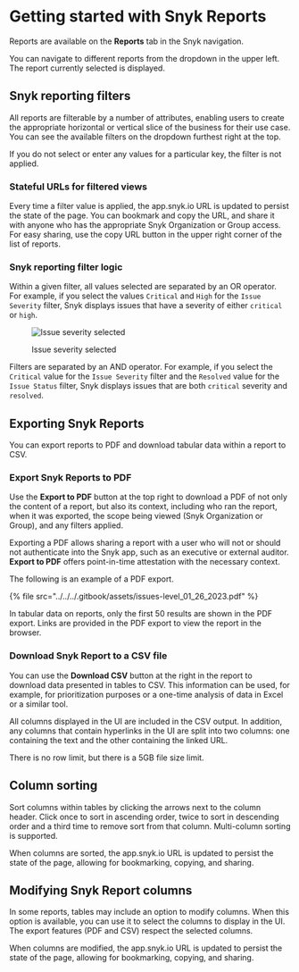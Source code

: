 # Getting started with Snyk Reports

Reports are available on the **Reports** tab in the Snyk navigation.

You can navigate to different reports from the dropdown in the upper left. The report currently selected is displayed.

## Snyk reporting filters

All reports are filterable by a number of attributes, enabling users to create the appropriate horizontal or vertical slice of the business for their use case. You can see the available filters on the dropdown furthest right at the top.

If you do not select or enter any values for a particular key, the filter is not applied.

### Stateful URLs for filtered views

Every time a filter value is applied, the app.snyk.io URL is updated to persist the state of the page. You can bookmark and copy the URL, and share it with anyone who has the appropriate Snyk Organization or Group access. For easy sharing, use the copy URL button in the upper right corner of the list of reports.

### Snyk reporting filter logic

Within a given filter, all values selected are separated by an OR operator. For example, if you select the values `Critical` and `High` for the `Issue Severity` filter, Snyk displays issues that have a severity of either `critical` or `high`.

<figure><img src="../../../.gitbook/assets/issue-severity-reporting-beta.png" alt="Issue severity selected"><figcaption><p>Issue severity selected</p></figcaption></figure>

Filters are separated by an AND operator. For example, if you select the `Critical` value for the `Issue Severity` filter and the `Resolved` value for the `Issue Status` filter, Snyk displays issues that are both `critical` severity and `resolved`.

## Exporting Snyk Reports

You can export reports to PDF and download tabular data within a report to CSV.

### Export Snyk Reports to PDF

Use the **Export to PDF** button at the top right to download a PDF of not only the content of a report, but also its context, including who ran the report, when it was exported, the scope being viewed (Snyk Organization or Group), and any filters applied.

Exporting a PDF allows sharing a report with a user who will not or should not authenticate into the Snyk app, such as an executive or external auditor. **Export to PDF** offers point-in-time attestation with the necessary context.

The following is an example of a PDF export.

{% file src="../../../.gitbook/assets/issues-level_01_26_2023.pdf" %}

In tabular data on reports, only the first 50 results are shown in the PDF export. Links are provided in the PDF export to view the report in the browser.

### Download Snyk Report to a CSV file

You can use the **Download CSV** button at the right in the report to download data presented in tables to CSV. This information can be used, for example, for prioritization purposes or a one-time analysis of data in Excel or a similar tool.

All columns displayed in the UI are included in the CSV output. In addition, any columns that contain hyperlinks in the UI are split into two columns: one containing the text and the other containing the linked URL.

There is no row limit, but there is a 5GB file size limit.

## Column sorting

Sort columns within tables by clicking the arrows next to the column header. Click once to sort in ascending order, twice to sort in descending order and a third time to remove sort from that column. Multi-column sorting is supported.

When columns are sorted, the app.snyk.io URL is updated to persist the state of the page, allowing for bookmarking, copying, and sharing.

## Modifying Snyk Report columns

In some reports, tables may include an option to modify columns. When this option is available, you can use it to select the columns to display in the UI. The export features (PDF and CSV) respect the selected columns.

When columns are modified, the app.snyk.io URL is updated to persist the state of the page, allowing for bookmarking, copying, and sharing.
